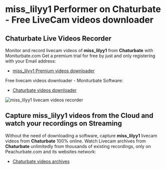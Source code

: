# miss_lilyy1 Performer on Chaturbate - Free LiveCam videos downloader

## Chaturbate Live Videos Recorder

Monitor and record livecam videos of **miss_lilyy1** from **Chaturbate** with Moniturbate.com
Get a premium trial for free by just and only registering with your Email address:
* [miss_lilyy1 Premium videos downloader](https://moniturbate.com/request-demo-licence-key.html)

Free livecam videos downloader - Moniturbate Software:
* [Chaturbate videos downloader](https://moniturbate.com/moniturbate-download-software.html)

![miss_lilyy1 livecam videos recorder](https://peachurnet.com/templates/moniturbate-software.png)


## Capture miss_lilyy1 videos from the Cloud and watch your recordings on Streaming

Without the need of downloading a software, capture **miss_lilyy1** livecam videos from **Chaturbate** 100% online.
Watch Livecam archives from **Chaturbate** unlimitedly from thousands of existing recordings, only on Peachurbate.com and its websites network:
* [Chaturbate videos archives](https://peachurnet.com/)
